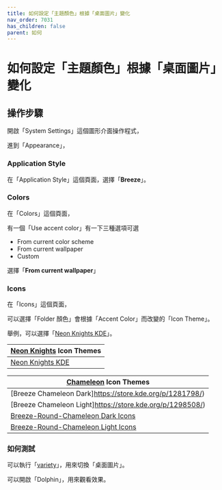 ```yaml
---
title: 如何設定「主題顏色」根據「桌面圖片」變化
nav_order: 7031
has_children: false
parent: 如何
---
```



# 如何設定「主題顏色」根據「桌面圖片」變化


## 操作步驟

開啟「System Settings」這個圖形介面操作程式，

進到「Appearance」，


### Application Style

在「Application Style」這個頁面，選擇「**Breeze**」。


### Colors

在「Colors」這個頁面，

有一個「Use accent color」有一下三種選項可選

* From current color scheme
* From current wallpaper
* Custom

選擇「**From current wallpaper**」


### Icons

在「Icons」這個頁面，

可以選擇「Folder 顏色」會根據「Accent Color」而改變的「Icon Theme」。

舉例，可以選擇「[Neon Knights KDE](https://store.kde.org/p/1397764/)」。


| [Neon Knights](https://www.opencode.net/ju1464/Neon_Knights/-/tree/master/Icons/Neon-Knights-KDE?ref_type=heads) Icon Themes |
| --- |
| [Neon Knights KDE](https://store.kde.org/p/1397764/) |


| [Chameleon](https://github.com/L4ki/Breeze-Chameleon-Icons) Icon Themes |
| --- |
| [Breeze Chameleon Dark]https://store.kde.org/p/1281798/) |
| [Breeze Chameleon Light]https://store.kde.org/p/1298508/) |
| [Breeze-Round-Chameleon Dark Icons](https://store.kde.org/p/1608771) |
| [Breeze-Round-Chameleon Light Icons](https://store.kde.org/p/1608766) |



### 如何測試

可以執行「[variety](https://github.com/varietywalls/variety)」，用來切換「桌面圖片」。

可以開啟「Dolphin」，用來觀看效果。
